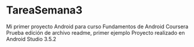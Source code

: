 # TareaSemana3
Mi primer proyecto Android para curso Fundamentos de Android Coursera
Prueba edición de archivo readme, primer ejemplo
Proyecto realizado en Android Studio 3.5.2
